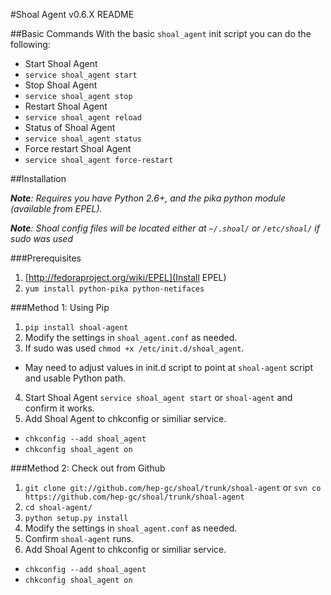 #Shoal Agent v0.6.X README

##Basic Commands
With the basic `shoal_agent` init script you can do the following:
- Start Shoal Agent
 - `service shoal_agent start`
- Stop Shoal Agent
 - `service shoal_agent stop` 
- Restart Shoal Agent
 - `service shoal_agent reload` 
- Status of Shoal Agent
 - `service shoal_agent status` 
- Force restart Shoal Agent
 - `service shoal_agent force-restart`

##Installation

 _**Note**: Requires you have Python 2.6+, and the pika python module (available from EPEL)._

_**Note**: Shoal config files will be located either at `~/.shoal/` or `/etc/shoal/` if sudo was used_

###Prerequisites
1. [http://fedoraproject.org/wiki/EPEL](Install EPEL)
2. `yum install python-pika python-netifaces`

###Method 1: Using Pip
1. `pip install shoal-agent`
2. Modify the settings in `shoal_agent.conf` as needed.
3. If sudo was used `chmod +x /etc/init.d/shoal_agent`.
 - May need to adjust values in init.d script to point at `shoal-agent` script and usable Python path.

4. Start Shoal Agent `service shoal_agent start` or `shoal-agent` and confirm it works.
5. Add Shoal Agent to chkconfig or similiar service. 
 - `chkconfig --add shoal_agent`
 - `chkconfig shoal_agent on` 

###Method 2: Check out from Github
1. `git clone git://github.com/hep-gc/shoal/trunk/shoal-agent` or `svn co https://github.com/hep-gc/shoal/trunk/shoal-agent`
2. `cd shoal-agent/`
3. `python setup.py install`
2. Modify the settings in `shoal_agent.conf` as needed.
5. Confirm `shoal-agent` runs.
6. Add Shoal Agent to chkconfig or similiar service. 
 - `chkconfig --add shoal_agent`
 - `chkconfig shoal_agent on`
